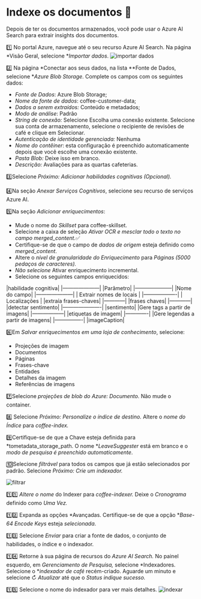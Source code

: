 # Indexe os documentos 📄 

Depois de ter os documentos armazenados, você pode usar o Azure AI Search para extrair insights dos documentos.

1️⃣ No portal Azure, navegue até o seu recurso Azure AI Search. Na página *Visão Geral, selecione **Importar dados*.
![importar dados](https://microsoftlearning.github.io/mslearn-ai-fundamentals/Instructions/Labs/media/create-cognitive-search-solution/azure-search-wizard-1.png)

2️⃣ Na página *Conectar aos seus dados, na lista **Fonte de Dados, selecione **Azure Blob Storage*. Complete os campos com os seguintes dados:

* *Fonte de Dados*: Azure Blob Storage;
* ⁠*Nome da fonte de dados*: coffee-customer-data;
* ⁠*Dados a serem extraídos:* Conteúdo e metadados;
* ⁠*Modo de análise*: Padrão
* ⁠*String de conexão:* Selecione Escolha uma conexão existente. Selecione sua conta de armazenamento, selecione o recipiente de revisões de café e clique em Selecionar.
* ⁠*Autenticação de identidade gerenciada:* Nenhuma
* ⁠*Nome do contêiner*: esta configuração é preenchido automaticamente depois que você escolhe uma conexão existente.
* ⁠*Pasta Blob:* Deixe isso em branco.
* ⁠*Descrição:* Avaliações para as quartas cafeterias.

3️⃣Selecione *Próximo: Adicionar habilidades cognitivas (Opcional).*

4️⃣Na seção *Anexar Serviços Cognitivos*, selecione seu recurso de serviços Azure AI.

5️⃣Na seção *Adicionar enriquecimentos*:

* Mude o nome do *Skillset* para coffee-skillset.
* ⁠Selecione a caixa de seleção *Ativar OCR e mesclar todo o texto no campo merged_content.*✅
* Certifique-se de que o campo de *dados de origem* esteja definido como *merged_content*.⁠
* Altere o *nível de granularidade do Enriquecimento* para *Páginas (5000 pedaços de caracteres).*
* ⁠*Não selecione* Ativar enriquecimento incremental.
* ⁠Selecione os seguintes campos enriquecidos: ⁠

|habilidade cognitiva|
|———————|
|Parâmetro| 
|———————|
|Nome do campo| 
|———————|
| Extrair nomes de locais | |——————-| | Localizações |
|extraía frases-chaves| |————| |frases chaves| |————|
|detectar sentimento| |———————-| |sentimento|
|Gere tags a partir de imagens| |——————| |etiquetas de imagem| |————-| |Gere legendas a partir de imagens| |—————-| |imageCaption|


6️⃣Em *Salvar enriquecimentos em uma loja de conhecimento*, selecione:

* Projeções de imagem
* Documentos
* Páginas
* Frases-chave
* Entidades
* Detalhes da imagem
* Referências de imagens

7️⃣Selecione *projeções de blob do Azure: Documento.* Não mude o container. 

8️⃣ Selecione *Próximo: Personalize o índice de destino.* Altere  o *nome do Índice* para *coffee-index.*

9️⃣Certifique-se de que a Chave esteja definida para *tometadata_storage_path. O nome **LeaveSuggester* está em branco e o *modo de pesquisa é preenchido automaticamente*.

🔟Selecione *filtrável* para todos os campos que já estão selecionados por padrão. Selecione *Próximo: Crie um indexador.*

![filtrar](https://microsoftlearning.github.io/mslearn-ai-fundamentals/Instructions/Labs/media/create-cognitive-search-solution/6a-azure-cognitive-search-customize-index.png)

1️⃣1️⃣ *Altere o nome* do Indexer para *coffee-indexer.*
Deixe o *Cronograma* definido como *Uma Vez.*

1️⃣2️⃣ Expanda as opções *Avançadas. Certifique-se de que a opção **Base-64 Encode Keys* esteja *selecionada*.

1️⃣3️⃣ Selecione *Enviar* para criar a fonte de dados, o conjunto de habilidades, o índice e o indexador.

1️⃣4️⃣ Retorne à sua página de recursos do *Azure AI Search.* No painel esquerdo, em *Gerenciamento de Pesquisa,* selecione *Indexadores. Selecione o **indexador de café* recém-criado. Aguarde um minuto e selecione *&orarr; Atualizar* até que o *Status indique sucesso.*

1️⃣5️⃣ Selecione o nome do indexador para ver mais detalhes. 
![indexar](https://microsoftlearning.github.io/mslearn-ai-fundamentals/Instructions/Labs/media/create-cognitive-search-solution/6a-search-indexer-success.png)
